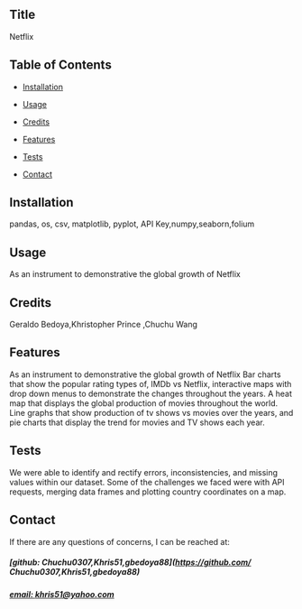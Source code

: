 ## Title
Netflix 

## Table of Contents
- [Installation](#installation)
- [Usage](#usage)
- [Credits](#credits)

- [Features](#features)
- [Tests](#tests)
- [Contact](#contact)

## Installation
pandas, os, csv, matplotlib, pyplot, API Key,numpy,seaborn,folium

## Usage
As an instrument to demonstrative the global growth of Netflix 

## Credits
Geraldo Bedoya,Khristopher Prince ,Chuchu Wang 



## Features
As an instrument to demonstrative the global growth of Netflix  Bar charts that show the popular rating types of, IMDb vs Netflix, interactive maps with drop down menus to demonstrate the changes throughout the years. A heat map that displays the global production of movies throughout the world. Line graphs that show production of tv shows vs movies over the years, and pie charts that display the trend for movies and TV shows each year.

## Tests
We were able to identify and rectify errors, inconsistencies, and missing values within our dataset. Some of the challenges we faced were with API requests, merging data frames and plotting country coordinates on a map.

## Contact
If there are any questions of concerns, I can be reached at:
##### [github:  Chuchu0307,Khris51,gbedoya88](https://github.com/ Chuchu0307,Khris51,gbedoya88)
##### [email: khris51@yahoo.com](mailto:khris51@yahoo.com)
